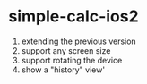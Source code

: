 # simple-calc-ios2
1. extending the previous version
2. support any screen size
3. support rotating the device
4. show a "history" view'


